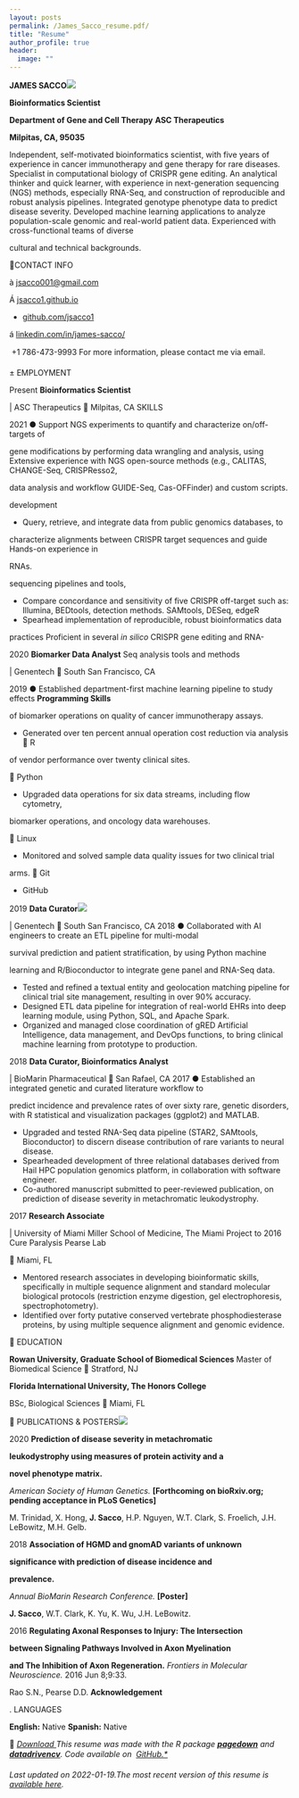 ```yaml
---
layout: posts
permalink: /James_Sacco_resume.pdf/
title: "Resume"
author_profile: true
header:
  image: ""
---
```


**JAMES SACCO![](Aspose.Words.eb3063da-8c09-487f-9519-44c07f4ce427.001.png)**

**Bioinformatics Scientist**

**Department of Gene and Cell Therapy** **ASC Therapeutics** 

**Milpitas, CA, 95035**

Independent, self-motivated bioinformatics scientist, with five years of experience in cancer immunotherapy and gene therapy for rare diseases. Specialist in computational biology of CRISPR gene editing. An analytical thinker and quick learner, with experience in next-generation sequencing (NGS) methods, especially RNA-Seq, and construction of reproducible and robust analysis pipelines. Integrated genotype phenotype data to predict disease severity. Developed machine learning applications to analyze population-scale genomic and real-world patient data. Experienced with cross-functional teams of diverse

cultural and technical backgrounds.

CONTACT INFO

à <jsacco001@gmail.com>

Á [jsacco1.github.io](https://jsacco1.github.io/)

- [github.com/jsacco1](https://github.com/jsacco1)

á [linkedin.com/in/james-sacco/](https://www.linkedin.com/in/james-sacco/)

 +1 786-473-9993 For more information, please contact me via email.

± EMPLOYMENT

Present **Bioinformatics Scientist**

| ASC Therapeutics  Milpitas, CA SKILLS

2021 ● Support NGS experiments to quantify and characterize on/off-targets of

gene modifications by performing data wrangling and analysis, using Extensive experience with NGS open-source methods (e.g., CALITAS, CHANGE-Seq, CRISPResso2,

data analysis and workflow GUIDE-Seq, Cas-OFFinder) and custom scripts.

development

- Query, retrieve, and integrate data from public genomics databases, to

characterize alignments between CRISPR target sequences and guide Hands-on experience in

RNAs.

sequencing pipelines and tools,

- Compare concordance and sensitivity of five CRISPR off-target such as: Illumina, BEDtools, detection methods. SAMtools, DESeq, edgeR
- Spearhead implementation of reproducible, robust bioinformatics data

practices Proficient in several *in silico* CRISPR gene editing and RNA-

2020 **Biomarker Data Analyst** Seq analysis tools and methods

| Genentech  South San Francisco, CA

2019 ● Established department-first machine learning pipeline to study effects **Programming Skills**

of biomarker operations on quality of cancer immunotherapy assays.

- Generated over ten percent annual operation cost reduction via analysis  R

of vendor performance over twenty clinical sites.

 Python

- Upgraded data operations for six data streams, including flow cytometry,

biomarker operations, and oncology data warehouses.

 Linux

- Monitored and solved sample data quality issues for two clinical trial

arms.  Git

- GitHub

2019 **Data Curator![](Aspose.Words.eb3063da-8c09-487f-9519-44c07f4ce427.002.png)**

| Genentech  South San Francisco, CA 2018 ● Collaborated with AI engineers to create an ETL pipeline for multi-modal

survival prediction and patient stratification, by using Python machine

learning and R/Bioconductor to integrate gene panel and RNA-Seq data.

- Tested and refined a textual entity and geolocation matching pipeline for clinical trial site management, resulting in over 90% accuracy.
- Designed ETL data pipeline for integration of real-world EHRs into deep learning module, using Python, SQL, and Apache Spark.
- Organized and managed close coordination of gRED Artificial Intelligence, data management, and DevOps functions, to bring clinical machine learning from prototype to production.

2018 **Data Curator, Bioinformatics Analyst**

| BioMarin Pharmaceutical  San Rafael, CA 2017 ● Established an integrated genetic and curated literature workflow to

predict incidence and prevalence rates of over sixty rare, genetic disorders, with R statistical and visualization packages (ggplot2) and MATLAB.

- Upgraded and tested RNA-Seq data pipeline (STAR2, SAMtools, Bioconductor) to discern disease contribution of rare variants to neural disease.
- Spearheaded development of three relational databases derived from Hail HPC population genomics platform, in collaboration with software engineer.
- Co-authored manuscript submitted to peer-reviewed publication, on prediction of disease severity in metachromatic leukodystrophy.

2017 **Research Associate**

| University of Miami Miller School of Medicine, The Miami Project to 2016 Cure Paralysis Pearse Lab

 Miami, FL

- Mentored research associates in developing bioinformatic skills, specifically in multiple sequence alignment and standard molecular biological protocols (restriction enzyme digestion, gel electrophoresis, spectrophotometry).
- Identified over forty putative conserved vertebrate phosphodiesterase proteins, by using multiple sequence alignment and genomic evidence.

 EDUCATION

**Rowan University, Graduate School of Biomedical Sciences** Master of Biomedical Science  Stratford, NJ

**Florida International University, The Honors College**

BSc, Biological Sciences  Miami, FL

 PUBLICATIONS & POSTERS![](Aspose.Words.eb3063da-8c09-487f-9519-44c07f4ce427.003.png)

2020 **Prediction of disease severity in metachromatic**

**leukodystrophy using measures of protein activity and a**

**novel phenotype matrix.**

*American Society of Human Genetics.* **[Forthcoming on bioRxiv.org; pending acceptance in PLoS Genetics]**

M. Trinidad, X. Hong, **J. Sacco**, H.P. Nguyen, W.T. Clark, S. Froelich, J.H. LeBowitz, M.H. Gelb.

2018 **Association of HGMD and gnomAD variants of unknown**

**significance with prediction of disease incidence and**

**prevalence.**

*Annual BioMarin Research Conference.* **[Poster]**

**J. Sacco**, W.T. Clark, K. Yu, K. Wu, J.H. LeBowitz.

2016 **Regulating Axonal Responses to Injury: The Intersection**

**between Signaling Pathways Involved in Axon Myelination**

**and The Inhibition of Axon Regeneration.** *Frontiers in Molecular Neuroscience.* 2016 Jun 8;9:33.

Rao S.N., Pearse D.D. **Acknowledgement**

. LANGUAGES

**English:** Native **Spanish:** Native

 *[Download ](https://jsacco1.github.io/James_Sacco_resume.pdf)This resume was made with the R package [**pagedown**](https://github.com/rstudio/pagedown) and [**datadrivencv**](http://nickstrayer.me/datadrivencv/index.html). Code available on*  *[GitHub.*](https://github.com/jsacco1/resume)*

*Last updated on 2022-01-19.The most recent version of this resume is [available here](https://jsacco1.github.io/James_Sacco_resume.pdf).*
